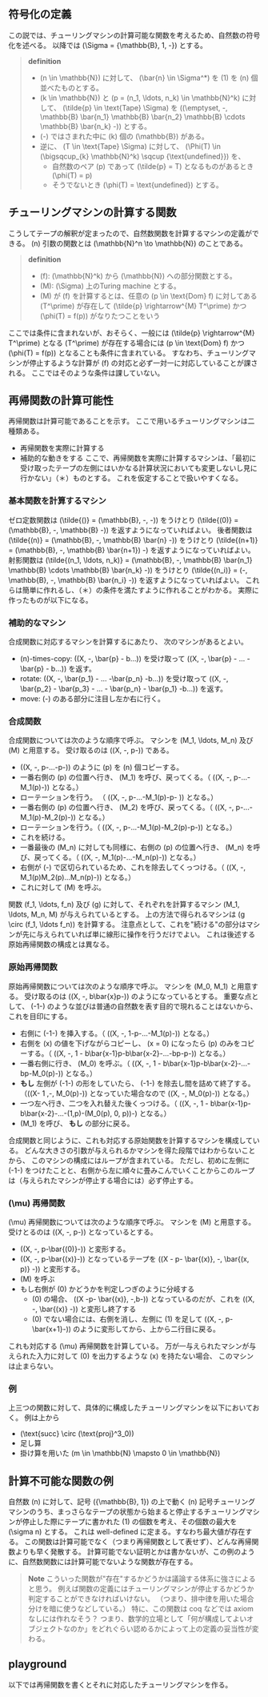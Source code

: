 ## 符号化の定義
この説では、チューリングマシンの計算可能な関数を考えるため、自然数の符号化を述べる。
以降では \(\Sigma = \{\mathbb{B}, 1, -\}\) とする。

> **definition**
> - \(n \in \mathbb{N}\) に対して、 \(\bar{n} \in \Sigma^*\) を \(1\) を \(n\) 個並べたものとする。
> - \(k \in \mathbb{N}\) と \(p = (n_1, \ldots, n_k) \in \mathbb{N}^k\) に対して、 \(\tilde{p} \in \text{Tape} \Sigma\) を \((\emptyset, -, \mathbb{B} \bar{n_1} \mathbb{B} \bar{n_2} \mathbb{B} \cdots \mathbb{B} \bar{n_k} -)\) とする。
> - \(-\) ではさまれた中に \(k\) 個の \(\mathbb{B}\) がある。
> - 逆に、 \(T \in \text{Tape} \Sigma\) に対して、 \(\Phi(T) \in (\bigsqcup_{k} \mathbb{N}^k) \sqcup \{\text{undefined}\}\) を、
>   - 自然数のペア \(p\) であって \(\tilde{p} = T\) となるものがあるとき \(\phi(T) = p\)
>   - そうでないとき \(\phi(T) = \text{undefined}\) とする。

## チューリングマシンの計算する関数
こうしてテープの解釈が定まったので、自然数関数を計算するマシンの定義ができる。
\(n\) 引数の関数とは \(\mathbb{N}^n \to \mathbb{N}\) のことである。

> **definition**
> - \(f\): \(\mathbb{N}^k\) から \(\mathbb{N}\) への部分関数とする。
> - \(M\): \(\Sigma\) 上のTuring machine とする。
> - \(M\) が \(f\) を計算するとは、任意の \(p \in \text{Dom} f\) に対してある \(T^\prime\) が存在して \(\tilde{p} \rightarrow^{M} T^\prime\) かつ \(\phi(T) = f(p)\) がなりたつことをいう

ここでは条件に含まれないが、おそらく、一般には \(\tilde{p} \rightarrow^{M} T^\prime\) となる \(T^\prime\) が存在する場合には \(p \in \text{Dom} f\) かつ \(\phi(T) = f(p)\) となることも条件に含まれている。
すなわち、チューリングマシンが停止するような計算が \(f\) の対応と必ず一対一に対応していることが課される。
ここではそのような条件は課していない。

## 再帰関数の計算可能性
再帰関数は計算可能であることを示す。
ここで用いるチューリングマシンは二種類ある。
- 再帰関数を実際に計算する
- 補助的な動きをする
ここで、再帰関数を実際に計算するマシンは、「最初に受け取ったテープの左側にはいかなる計算状況においても変更しないし見に行かない」（＊）ものとする。
これを仮定することで扱いやすくなる。

### 基本関数を計算するマシン
ゼロ定数関数は \(\tilde{()} = (\mathbb{B}, -, -)\) をうけとり \(\tilde{(0)} = (\mathbb{B}, -, \mathbb{B} -)\) を返すようになっていればよい。
後者関数は \(\tilde{(n)} = (\mathbb{B}, -, \mathbb{B} \bar{n} -)\) をうけとり \(\tilde{(n+1)} = (\mathbb{B}, -, \mathbb{B} \bar{n+1}) -\) を返すようになっていればよい。
射影関数は \(\tilde{(n_1, \ldots, n_k)} = (\mathbb{B}, -, \mathbb{B} \bar{n_1} \mathbb{B} \cdots \mathbb{B} \bar{n_k} -)\) をうけとり \(\tilde{(n_i)} = (-, \mathbb{B}, -, \mathbb{B} \bar{n_i} -)\) を返すようになっていればよい。
これらは簡単に作れるし、（＊）の条件を満たすように作れることがわかる。
実際に作ったものが以下になる。

<component id="turing_machine_basic">

### 補助的なマシン
合成関数に対応するマシンを計算するにあたり、
次のマシンがあるとよい。
- \(n\)-times-copy: \((X, -, \bar{p} - b...)\) を受け取って \((X, -, \bar{p} - ... - \bar{p} - b...)\) を返す。
- rotate: \((X, -, \bar{p_1} - ... -\bar{p_n} -b...)\) を受け取って \((X, -, \bar{p_2} - \bar{p_3} - ... - \bar{p_n} - \bar{p_1} -b...)\) を返す。
- move: \(-\) のある部分に注目し左か右に行く。

### 合成関数
合成関数については次のような順序で呼ぶ。
マシンを \(M_1, \ldots, M_n\) 及び \(M\) と用意する。
受け取るのは \((X, -, p-)\) である。

- \((X, -, p-...-p-)\) のように \(p\) を \(n\) 個コピーする。
- 一番右側の \(p\) の位置へ行き、 \(M_1\) を呼び、戻ってくる。（ \((X, -, p-...-M_1(p)-)\) となる。）
- ローテーションを行う。 （ \((X, -, p-...-M_1(p)-p- )\) となる。）
- 一番右側の \(p\) の位置へ行き、 \(M_2\) を呼び、戻ってくる。（ \((X, -, p-...-M_1(p)-M_2(p)-)\) となる。）
- ローテーションを行う。（ \((X, -, p-...-M_1(p)-M_2(p)-p-)\) となる。）
- これを続ける。
- 一番最後の \(M_n\) に対しても同様に、右側の \(p\) の位置へ行き、 \(M_n\) を呼び、戻ってくる。（ \((X, -, M_1(p)-...-M_n(p)-)\) となる。）
- 右側が \(-\) で区切られているため、これを除去してくっつける。（ \((X, -, M_1(p)M_2(p)...M_n(p)-)\) となる。）
- これに対して \(M\) を呼ぶ。

関数 \(f_1, \ldots, f_n\) 及び \(g\) に対して、それぞれを計算するマシン \(M_1, \ldots, M_n, M\) が与えられているとする。
上の方法で得られるマシンは \(g \circ (f_1, \ldots f_n)\) を計算する。
注意点として、これを"続ける"の部分はマシンが先に与えられていれば単に線形に操作を行うだけでよい。
これは後述する原始再帰関数の構成とは異なる。

### 原始再帰関数
原始再帰関数については次のような順序で呼ぶ。
マシンを \(M_0, M_1\) と用意する。
受け取るのは \((X, -, b\bar{x}p-)\) のようになっているとする。
重要な点として、 \(-1-\) のような並びは普通の自然数を表す目的で現れることはないから、これを目印にする。

- 右側に \(-1-\) を挿入する。（ \((X, -, 1-p-...-M_1(p)-)\) となる。）
- 右側を \(x\) の値を下げながらコピーし、 \(x = 0\) になったら \(p\) のみをコピーする。（ \((X, -, 1 - b\bar{x-1}p-b\bar{x-2}-...-bp-p-)\) となる。）
- 一番右側に行き、 \(M_0\) を呼ぶ。（ \((X, -, 1 - b\bar{x-1}p-b\bar{x-2}-...-bp-M_0(p)-)\) となる。）
- **もし** 左側が \(-1-\) の形をしていたら、 \(-1-\) を除去し間を詰めて終了する。（\((X- 1 ,-, M_0(p)-)\) となっていた場合なので  \((X, -, M_0(p)-)\) となる。）
- 一つ左へ行き、二つを入れ替えた後くっつける。（ \((X, -, 1 - b\bar{x-1}p-b\bar{x-2}-...-(1,p)-(M_0(p), 0, p))-\) となる。）
- \(M_1\) を呼び、 **もし** の部分に戻る。

合成関数と同じように、これも対応する原始関数を計算するマシンを構成している。
どんな大きさの引数が与えられるかマシンを得た段階ではわからないことから、
このマシンの構成にはループが含まれている。
ただし、初めに左側に \(-1-\) をつけたことと、右側から左に順々に畳みこんでいくことからこのループは（与えられたマシンが停止する場合には）必ず停止する。

### \(\mu\) 再帰関数
\(\mu\) 再帰関数については次のような順序で呼ぶ。
マシンを \(M\) と用意する。
受けとるのは \((X, -, p-)\) となっているとする。

- \((X, -, p-\bar{(0)}-)\) と変形する。
- \((X, -, p-\bar{(x)}-)\) となっているテープを \((X - p- \bar{(x)}, -, \bar{(x, p)} -)\) と変形する。
- \(M\) を呼ぶ
- もし右側が \(0\) かどうかを判定しつぎのように分岐する
    - \(0\) の場合、 \((X -p- \bar{(x)}, -,b-)\) となっているのだが、これを \((X, -, \bar{(x)} -)\) と変形し終了する
    - \(0\) でない場合には、右側を消し、左側に \(1\) を足して \((X, -, p-\bar{x+1}-)\) のように変形してから、上から二行目に戻る。

これも対応する \(\mu\) 再帰関数を計算している。
万が一与えられたマシンが与えられた入力に対して \(0\) を出力するような \(x\) を持たない場合、
このマシンは止まらない。

### 例

上三つの関数に対して、具体的に構成したチューリングマシンを以下においておく。
例は上から

- \(\text{succ} \circ (\text{proj}^3_0)\)
- 足し算
- 掛け算を用いた \(m \in \mathbb{N} \mapsto 0 \in \mathbb{N}\)

<component id="turing_machine_other">

## 計算不可能な関数の例
自然数 \(n\) に対して、記号 \(\{\mathbb{B}, 1}\) の上で動く \(n\) 記号チューリングマシンのうち、まっさらなテープの状態から始まると停止するチューリングマシンが停止した際にテープに書かれた \(1\) の個数を考え、その個数の最大を \(\sigma n\) とする。
これは well-defined に定まる。すなわち最大値が存在する。
この関数は計算可能でなく（つまり再帰関数として表せず）、どんな再帰関数よりも早く発散する。
計算可能でない証明とかは書かないが、この例のように、自然数関数には計算可能でないような関数が存在する。

> **Note**
> こういった関数が"存在"するかどうかは議論する体系に強さによると思う。
> 例えば関数の定義にはチューリングマシンが停止するかどうか判定することができなければいけない。
> （つまり、排中律を用いた場合分けを暗に使うなどしている。）
> 特に、この関数は coq などでは axiom なしには作れなそう？
> つまり、数学的立場として「何が構成してよいオブジェクトなのか」をどれぐらい認めるかによって上の定義の妥当性が変わる。

## playground

以下では再帰関数を書くとそれに対応したチューリングマシンを作る。

<component id="recursive_function_to_turing_machine_playground">
